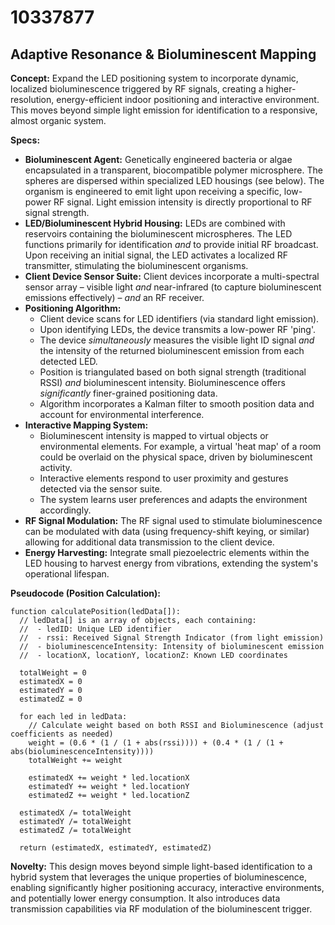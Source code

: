 # 10337877

## Adaptive Resonance & Bioluminescent Mapping

**Concept:** Expand the LED positioning system to incorporate dynamic, localized bioluminescence triggered by RF signals, creating a higher-resolution, energy-efficient indoor positioning and interactive environment. This moves beyond simple light emission for identification to a responsive, almost organic system.

**Specs:**

*   **Bioluminescent Agent:** Genetically engineered bacteria or algae encapsulated in a transparent, biocompatible polymer microsphere. The spheres are dispersed within specialized LED housings (see below). The organism is engineered to emit light upon receiving a specific, low-power RF signal.  Light emission intensity is directly proportional to RF signal strength.
*   **LED/Bioluminescent Hybrid Housing:** LEDs are combined with reservoirs containing the bioluminescent microspheres. The LED functions primarily for identification *and* to provide initial RF broadcast. Upon receiving an initial signal, the LED activates a localized RF transmitter, stimulating the bioluminescent organisms.
*   **Client Device Sensor Suite:** Client devices incorporate a multi-spectral sensor array – visible light *and* near-infrared (to capture bioluminescent emissions effectively) – *and* an RF receiver.
*   **Positioning Algorithm:** 
    *   Client device scans for LED identifiers (via standard light emission).
    *   Upon identifying LEDs, the device transmits a low-power RF 'ping'.
    *   The device *simultaneously* measures the visible light ID signal *and* the intensity of the returned bioluminescent emission from each detected LED.
    *   Position is triangulated based on both signal strength (traditional RSSI) *and* bioluminescent intensity. Bioluminescence offers *significantly* finer-grained positioning data.
    *   Algorithm incorporates a Kalman filter to smooth position data and account for environmental interference.
*   **Interactive Mapping System:** 
    *   Bioluminescent intensity is mapped to virtual objects or environmental elements. For example, a virtual 'heat map' of a room could be overlaid on the physical space, driven by bioluminescent activity.
    *   Interactive elements respond to user proximity and gestures detected via the sensor suite.
    *   The system learns user preferences and adapts the environment accordingly.
*   **RF Signal Modulation:** The RF signal used to stimulate bioluminescence can be modulated with data (using frequency-shift keying, or similar) allowing for additional data transmission to the client device.
*   **Energy Harvesting:** Integrate small piezoelectric elements within the LED housing to harvest energy from vibrations, extending the system's operational lifespan.

**Pseudocode (Position Calculation):**

```
function calculatePosition(ledData[]):
  // ledData[] is an array of objects, each containing:
  //  - ledID: Unique LED identifier
  //  - rssi: Received Signal Strength Indicator (from light emission)
  //  - bioluminescenceIntensity: Intensity of bioluminescent emission
  //  - locationX, locationY, locationZ: Known LED coordinates

  totalWeight = 0
  estimatedX = 0
  estimatedY = 0
  estimatedZ = 0

  for each led in ledData:
    // Calculate weight based on both RSSI and Bioluminescence (adjust coefficients as needed)
    weight = (0.6 * (1 / (1 + abs(rssi)))) + (0.4 * (1 / (1 + abs(bioluminescenceIntensity))))
    totalWeight += weight

    estimatedX += weight * led.locationX
    estimatedY += weight * led.locationY
    estimatedZ += weight * led.locationZ

  estimatedX /= totalWeight
  estimatedY /= totalWeight
  estimatedZ /= totalWeight

  return (estimatedX, estimatedY, estimatedZ)
```

**Novelty:** This design moves beyond simple light-based identification to a hybrid system that leverages the unique properties of bioluminescence, enabling significantly higher positioning accuracy, interactive environments, and potentially lower energy consumption. It also introduces data transmission capabilities via RF modulation of the bioluminescent trigger.